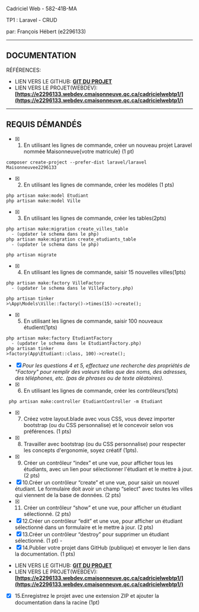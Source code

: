 Cadriciel Web  - 582-41B-MA  

TP1 : Laravel  - CRUD

par:  François Hébert (e2296133) 


---
## DOCUMENTATION

RÉFÉRENCES:

- LIEN VERS LE GITHUB: **[GIT DU PROJET](https://github.com/fhmaisonneuve/s4CadricielWeb_TP1_Laravel)**
- LIEN VERS LE PROJET(WEBDEV): **[https://e2296133.webdev.cmaisonneuve.qc.ca/cadricielwebtp1/](https://e2296133.webdev.cmaisonneuve.qc.ca/cadricielwebtp1/)** 


 ---  

## REQUIS DÉMANDÉS


- [x]  1. En utilisant les lignes de commande, créer un nouveau projet Laravel nommée Maisonneuve{votre matricule} (1 pt)
```
composer create-project --prefer-dist laravel/laravel Maisonneuvee2296133
```
- [x] 2. En utilisant les lignes de commande, créer les modèles (1 pts)
```
php artisan make:model Etudiant
php artisan make:model Ville
```

- [x] 3. En utilisant les lignes de commande, créer les tables(2pts)
```
php artisan make:migration create_villes_table
  - (updater le schema dans le php)
php artisan make:migration create_etudiants_table
  - (updater le schema dans le php)

php artisan migrate
```


- [x] 4. En utilisant les lignes de commande, saisir 15 nouvelles villes(1pts)
```
php artisan make:factory VilleFactory
  - (updater le schema dans le VilleFactory.php)

php artisan tinker
>\App\Models\Ville::factory()->times(15)->create();

```
- [x] 5. En utilisant les lignes de commande, saisir 100 nouveaux étudient(1pts)
```
php artisan make:factory EtudiantFactory
  - (updater le schema dans le EtudiantFactory.php)
php artisan tinker
>factory(App\Etudiant::class, 100)->create();
```
- [x] *Pour les questions 4 et 5, effectuez une recherche des propriétés de "Factory" pour remplir des valeurs telles que des noms, des adresses, des téléphones, etc. (pas de phrases ou de texte aléatoires).*
- [x] 6. En utilisant les lignes de commande, créer les contrôleurs(1pts)
```
 php artisan make:controller EtudiantController -m Etudiant 
```

- [x] 7. Créez votre layout.blade avec vous CSS, vous devez importer bootstrap (ou
du CSS personnalise) et le concevoir selon vos préférences. (1 pts)
- [x] 8. Travailler avec bootstrap (ou du CSS personnalise) pour respecter les
concepts d'ergonomie, soyez créatif (1pts).
- [x] 9. Créer un contrôleur “index” et une vue, pour afficher tous les étudiants, avec
un lien pour sélectionner l'étudiant et le mettre à jour. (2 pts)
- [x] 10.Créer un contrôleur “create” et une vue, pour saisir un nouvel étudiant. Le formulaire doit avoir un champ “select” avec toutes les villes qui viennent de la base de données. (2 pts)
- [x] 11.  Créer un contrôleur “show” et une vue, pour afficher un étudiant sélectionné. (2 pts)
- [x] 12.Créer un contrôleur “edit” et une vue, pour afficher un étudiant sélectionné dans un formulaire et le mettre à jour. (2 pts)
- [x] 13.Créer un contrôleur “destroy” pour supprimer un étudiant sélectionné. (1 pt) - 
- [x] 14.Publier votre projet dans GitHub (publique) et envoyer le lien dans la
documentation. (1 pts)

- LIEN VERS LE GITHUB: **[GIT DU PROJET](https://github.com/fhmaisonneuve/s4CadricielWeb_TP1_Laravel)**
- LIEN VERS LE PROJET(WEBDEV): **[https://e2296133.webdev.cmaisonneuve.qc.ca/cadricielwebtp1/](https://e2296133.webdev.cmaisonneuve.qc.ca/cadricielwebtp1/)** 
   
- [x] 15.Enregistrez le projet avec une extension ZIP et ajouter la documentation dans
la racine (1pt)